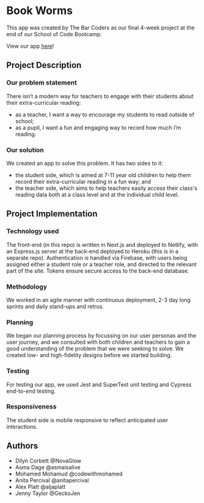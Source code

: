 # Book Worms 

This app was created by The Bar Coders as our final 4-week project at the end of our School of Code Bootcamp.

View our app [here](https://bookwormspreview.netlify.app/)!

## Project Description

### Our problem statement

There isn’t a modern way for teachers to engage with their students about their extra-curricular reading:
- as a teacher, I want a way to encourage my students to read outside of school;
- as a pupil, I want a fun and engaging way to record how much I’m reading.

### Our solution
 
We created an app to solve this problem. It has two sides to it:
- the student side, which is aimed at 7-11 year old children to help them record their extra-curricular reading in a fun way; and 
- the teacher side, which aims to help teachers easily access their class's reading data both at a class level and at the individual child level.

## Project Implementation

### Technology used

The front-end (in this repo) is written in Next.js and deployed to Netlify, with an Express.js server at the back-end deployed to Heroku (this is in a separate repo). Authentication is handled via Firebase, with users being assigned either a student role or a teacher role, and directed to the relevant part of the site. Tokens ensure secure access to the back-end database.

### Methodology

We worked in an agile manner with continuous deployment, 2-3 day long sprints and daily stand-ups and retros.

### Planning
 
We began our planning process by focussing on our user personas and the user journey, and we consulted with both children and teachers to gain a good understanding of the problem that we were seeking to solve. We created low- and high-fidelity designs before we started building.

### Testing 

For testing our app, we used Jest and SuperTest unit testing and Cypress end-to-end testing.

### Responsiveness

The student side is mobile responsive to reflect anticipated user interactions.

## Authors

- Dilyn Corbett @NovaGlow
- Asma Dage @asmaisalive
- Mohamed Mohamud @codewithmohamed
- Anita Percival @anitapercival
- Alex Platt @aljaplatt
- Jenny Taylor @GeckoJen
